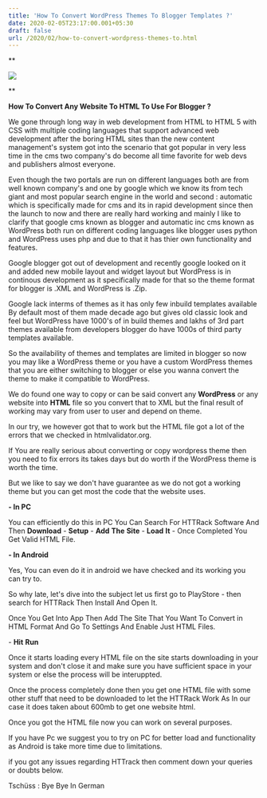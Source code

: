 ```yaml
---
title: 'How To Convert WordPress Themes To Blogger Templates ?'
date: 2020-02-05T23:17:00.001+05:30
draft: false
url: /2020/02/how-to-convert-wordpress-themes-to.html
---
```


**  

[![](https://lh3.googleusercontent.com/-FZdYwVPm0uY/Xjr_tvbJxuI/AAAAAAAABCk/LWM3FempkKI2iBqxBKy_wEOicjHocEc6gCLcBGAsYHQ/s1600/IMG_20200205_231609_830.jpg)](https://lh3.googleusercontent.com/-FZdYwVPm0uY/Xjr_tvbJxuI/AAAAAAAABCk/LWM3FempkKI2iBqxBKy_wEOicjHocEc6gCLcBGAsYHQ/s1600/IMG_20200205_231609_830.jpg)

  










**

**How To Convert Any Website To HTML To Use For Blogger ?**

  

We gone through long way in web development from HTML to HTML 5 with CSS with multiple coding languages that support advanced web development after the boring HTML sites than the new content management's system got into the scenario that got popular in very less time in the cms two company's do become all time favorite for web devs and publishers almost everyone.

  

Even though the two portals are run on different languages both are from well known company's and one by google which we know its from tech giant and most popular search engine in the world and second : automatic which is specifically made for cms and its in rapid development since then the launch to now and there are really hard working and mainly I like to clarify that google cms known as blogger and automatic inc cms known as WordPress both run on different coding languages like blogger uses python and WordPress uses php and due to that it has thier own functionality and features.

  

Google blogger got out of development and recently google looked on it and added new mobile layout and widget layout but WordPress is in continous development as it specifically made for that so the theme format for blogger is .XML and WordPress is .Zip.

  

Google lack interms of themes as it has only few inbuild templates available By default most of them made decade ago but gives old classic look and feel but WordPress have 1000's of in build themes and lakhs of 3rd part themes available from developers blogger do have 1000s of third party templates available.

  

So the availability of themes and templates are limited in blogger so now you may like a WordPress theme or you have a custom WordPress themes that you are either switching to blogger or else you wanna convert the theme to make it compatible to WordPress.

  

We do found one way to copy or can be said convert any **WordPress** or any website into **HTML** file so you convert that to XML but the final result of working may vary from user to user and depend on theme.

  

In our try, we however got that to work but the HTML file got a lot of the errors that we checked in htmlvalidator.org.

  

If You are really serious about converting or copy wordpress theme then you need to fix errors its takes days but do worth if the WordPress theme is worth the time.

  

But we like to say we don't have guarantee as we do not got a working theme but you can get most the code that the website uses.

  

**\- In PC** 

  

You can efficiently do this in PC You Can Search For HTTRack Software And Then **Download** - **Setup** - **Add** **The** **Site** - **Load** **It** - Once Completed You Get Valid HTML File.

  

**\- In Android**

  

Yes, You can even do it in android we have checked and its working you can try to.

  

So why late, let's dive into the subject let us first go to PlayStore - then search for HTTRack Then Install And Open It.

  

Once You Get Into App Then Add The Site That You Want To Convert in HTML Format And Go To Settings And Enable Just HTML Files.

  

\- **Hit** **Run**

  

Once it starts loading every HTML file on the site starts downloading in your system and don't close it and make sure you have sufficient space in your system or else the process will be interuppted.

  

Once the process completely done then you get one HTML file with some other stuff that need to be downloaded to let the HTTRack Work As In our case it does taken about 600mb to get one website html.

  

Once you got the HTML file now you can work on several purposes.

  

If you have Pc we suggest you to try on PC for better load and functionality as Android is take more time due to limitations.

  

if you got any issues regarding HTTrack then comment down your queries or doubts below.

  

Tschüss : Bye Bye In German